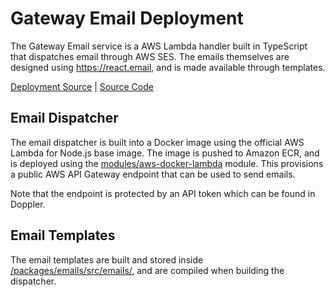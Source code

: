 # Gateway Email Deployment

The Gateway Email service is a AWS Lambda handler built in TypeScript that dispatches email through AWS SES. The emails
themselves are designed using https://react.email, and is made available through templates.

[Deployment Source](/infra/web/emails.tf) | [Source Code](/apps/gateway-email/src/lambda.ts)

## Email Dispatcher

The email dispatcher is built into a Docker image using the official AWS Lambda for Node.js base image. The image is
pushed to Amazon ECR, and is deployed using the
[modules/aws-docker-lambda](/infra/modules/aws-docker-lambda/README.md) module. This provisions a public AWS API Gateway
endpoint that can be used to send emails.

Note that the endpoint is protected by an API token which can be found in Doppler.

## Email Templates

The email templates are built and stored inside [/packages/emails/src/emails/](/packages/emails/src/emails), and are
compiled when building the dispatcher.
